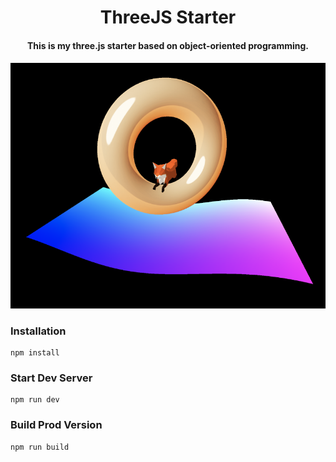 <h1 align="center">ThreeJS Starter</h1>

<h4 align="center">
This is my three.js starter based on object-oriented programming.
<h4/>

<p align="center">
    <img src="./static/cover.png" width="800px"/>
</p>

### Installation

```
npm install
```

### Start Dev Server

```
npm run dev
```

### Build Prod Version

```
npm run build
```
